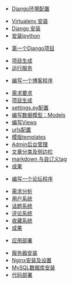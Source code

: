 * [Django环境配置](01.0.md)
 - [Virtualenv 安装](01.1.md)
 - [Django 安装](01.2.md)
 - [安装ipython](01.3.md)
* [第一个Django项目](02.0.md)
 - [项目生成](02.1.md)
 - [运行服务](02.2.md)
* [编写一个博客程序](03.0.md)
 - [需求要求](03.1.md)
 - [项目生成](03.2.md)
 - [settings.py配置](03.3.md)
 - [编写数据模型：Models](03.4.md)
 - [编写Views](03.5.md)
 - [urls配置](03.6.md)
 - [模版templates](03.7.md)
 - [Admin后台管理](03.8.md)
 - [文章分类及侧边栏](03.9.md)
 - [markdown 与自订义tag](03.10.md)
 - [成果]()
* [编写一个论坛程序]()
 - [需求分析]()
 - [用户系统]()
 - [话题系统]()
 - [评论系统]()
 - [收藏系统]()
 - [成果]()
* [应用部署]()
 - [服务器安装]()
 - [Nginx安装及设置]()
 - [MySQL数据库安装]()
 - [代码部署]()

